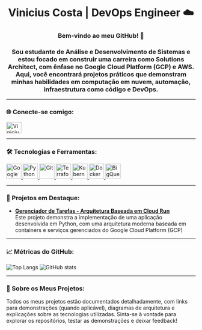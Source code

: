 <h1 align="center">Vinicius Costa | DevOps Engineer ☁️</h1>
<h3 align="center">Bem-vindo ao meu GitHub! 🚀</h3>
<h3 align="center">
Sou estudante de Análise e Desenvolvimento de Sistemas e estou focado em construir uma carreira como Solutions Architect, com ênfase no Google Cloud Platform (GCP) e AWS. Aqui, você encontrará projetos práticos que demonstram minhas habilidades em computação em nuvem, automação, infraestrutura como código e DevOps.
</h3>

---

<h3 align="left">🌐 Conecte-se comigo:</h3>
<p align="left">
<a href="https://www.linkedin.com/in/vinicius-costa-407b47278/" target="blank">
<img align="center" src="https://raw.githubusercontent.com/rahuldkjain/github-profile-readme-generator/master/src/images/icons/Social/linked-in-alt.svg" alt="Vinicius Costa LinkedIn" height="30" width="40" />
</a>
</p>

---

<h3 align="left">🛠️ Tecnologias e Ferramentas:</h3>
<p align="left">
<a href="https://cloud.google.com/" target="_blank" rel="noreferrer">
  <img src="https://cdn.jsdelivr.net/gh/devicons/devicon/icons/googlecloud/googlecloud-original.svg" alt="Google Cloud Platform" width="40" height="40"/>
</a>
<a href="https://www.python.org/" target="_blank" rel="noreferrer">
  <img src="https://cdn.jsdelivr.net/gh/devicons/devicon/icons/python/python-original.svg" alt="Python" width="40" height="40"/>
</a>
<a href="https://git-scm.com/" target="_blank" rel="noreferrer">
  <img src="https://cdn.jsdelivr.net/gh/devicons/devicon/icons/git/git-original.svg" alt="Git" width="40" height="40"/>
</a>
<a href="https://www.terraform.io/" target="_blank" rel="noreferrer">
  <img src="https://cdn.jsdelivr.net/gh/devicons/devicon/icons/terraform/terraform-original.svg" alt="Terraform" width="40" height="40"/>
</a>
<a href="https://kubernetes.io/" target="_blank" rel="noreferrer">
  <img src="https://cdn.jsdelivr.net/gh/devicons/devicon/icons/kubernetes/kubernetes-plain.svg" alt="Kubernetes" width="40" height="40"/>
</a>
<a href="https://www.docker.com/" target="_blank" rel="noreferrer">
  <img src="https://cdn.jsdelivr.net/gh/devicons/devicon/icons/docker/docker-original.svg" alt="Docker" width="40" height="40"/>
</a>
<a href="https://cloud.google.com/bigquery" target="_blank" rel="noreferrer">
  <img src="https://cdn.jsdelivr.net/gh/devicons/devicon/icons/googlecloud/googlecloud-original.svg" alt="BigQuery" width="40" height="40"/>
</a>
</p>

---

<h3 align="left">📂 Projetos em Destaque:</h3>
<ul>
  <li>
    <b><a href="https://github.com/vinicius3516/task-manager">Gerenciador de Tarefas - Arquitetura Baseada em Cloud Run</a></b>
    <br>Este projeto demonstra a implementação de uma aplicação desenvolvida em Python, com uma arquitetura moderna baseada em containers e serviços gerenciados do Google Cloud Platform (GCP)
  </li>
</ul>

---

<h3 align="left">📈 Métricas do GitHub:</h3>
<p align="left">
<img src="https://github-readme-stats.vercel.app/api/top-langs/?username=vinicius3516&layout=compact&theme=radical" alt="Top Langs" />
<img src="https://github-readme-stats.vercel.app/api?username=vinicius3516&show_icons=true&theme=radical" alt="GitHub stats" />
</p>

---

<h3 align="left">📖 Sobre os Meus Projetos:</h3>
<p align="left">
Todos os meus projetos estão documentados detalhadamente, com links para demonstrações (quando aplicável), diagramas de arquitetura e explicações sobre as tecnologias utilizadas. Sinta-se à vontade para explorar os repositórios, testar as demonstrações e deixar feedback!
</p>
